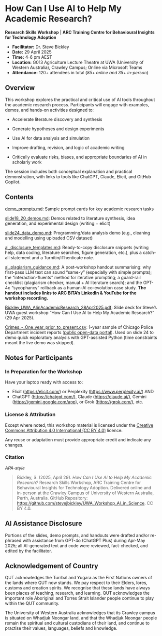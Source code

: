 
# How Can I Use AI to Help My Academic Research?
**Research Skills Workshop** | **ARC Training Centre for Behavioural Insights for Technology Adoption**


* **Facilitator:** Dr. Steve Bickley
* **Date:** 29 April 2025
* **Time:** 4-6 pm AEST
* **Location:** G013 Agriculture Lecture Theatre at UWA (University of Western Australia), Crawley Campus; Online via Microsoft Teams
* **Attendance:** 120+ attendees in total (*85+ online and 35+ in-person*)


## Overview

This workshop explores the practical and critical use of AI tools throughout the academic research process. Participants will engage with examples, demos, and hands-on activities designed to:

* Accelerate literature discovery and synthesis

* Generate hypotheses and design experiments

* Use AI for data analysis and simulation

* Improve drafting, revision, and logic of academic writing

* Critically evaluate risks, biases, and appropriate boundaries of AI in scholarly work

The session includes both conceptual explanation and practical demonstration, with links to tools like ChatGPT, Claude, Elicit, and GitHub Copilot.


## Contents

[demo_prompts.md](./demo_prompts.md): Sample prompt cards for key academic research tasks

[slide18_20_demos.md](./slide18_20_demos.md): Demos related to literature synthesis, idea generation, and experimental design (writing + elicit)

[slide24_data_demo.md](./slide24_data_demo.md): Programming/data analysis demo (e.g., cleaning and modelling using uploaded CSV dataset)

[ai_disclosure_templates.md](./ai_disclosure_templates.md): Ready-to-copy disclosure snippets (writing help, data coding, literature searches, figure generation, etc.), plus a catch-all statement and a Turnitin/iThenticate note.

[ai_plagiarism_guidance.md](./ai_plagiarism_guidance.md): A post-workshop handout summarising: why first-pass LLM text can sound “same-y” (especially with simple prompts); the “interaction-fluents” method for iterative prompting; a guard-rail checklist (plagiarism checker, manual + AI literature search); and the GPT-4o “sycophancy” rollback as a human-AI co-evolution case study. **The handout includes links to ARC BITA’s LinkedIn & YouTube for the workshop recording.**

[Bickley_UWA_AIinAcademicResearch_28Apr2025.pdf](./Bickley_UWA_AIinAcademicResearch_28Apr2025.pdf): Slide deck for Steve’s UWA guest workshop “How Can I Use AI to Help My Academic Research?” (29 Apr 2025).

[Crimes_-_One_year_prior_to_present.csv](./Crimes_-_One_year_prior_to_present.csv): 1-year sample of Chicago Police Department incident reports ([public open-data portal](./https://catalog.data.gov/dataset/crimes-one-year-prior-to-present)). Used on slide 24 to demo quick exploratory analysis with GPT-assisted Python (time constraints meant the live demo was skipped).


## Notes for Participants

### In Preparation for the Workshop

Have your laptop ready with access to: 
* Elicit (https://elicit.com/) or Perplexity (https://www.perplexity.ai/) AND 
* ChatGPT (https://chatgpt.com/), Claude (https://claude.ai/), Gemini (https://gemini.google.com/app), or Grok (https://grok.com/), etc.

### License & Attribution

Except where noted, this workshop material is licensed under the [Creative Commons Attribution 4.0 International (CC BY 4.0)](./https://creativecommons.org/licenses/by/4.0/) licence.

Any reuse or adaptation must provide appropriate credit and indicate any changes.

### Citation

*APA-style*

> Bickley, S. (2025, April 29). *How Can I Use AI to Help My Academic Research?* Research Skills Workshop, ARC Training Centre for Behavioural Insights for Technology Adoption. Delivered online and in-person at the Crawley Campus of University of Western Australia, Perth, Australia. GitHub Repository: <https://github.com/stevejbickley/UWA_Workshop_AI_in_Science>. CC BY 4.0.


## AI Assistance Disclosure
Portions of the slides, demo prompts, and handouts were drafted and/or re-phrased with assistance from GPT-4o (ChatGPT Plus) during Apr-May 2025; all AI-generated text and code were reviewed, fact-checked, and edited by the facilitator.


## Acknowledgement of Country

QUT acknowledges the Turrbal and Yugara as the First Nations owners of the lands where QUT now stands. We pay respect to their Elders, lores, customs and creation spirits. We recognise that these lands have always been places of teaching, research, and learning. QUT acknowledges the important role Aboriginal and Torres Strait Islander people continue to play within the QUT community.

The University of Western Australia acknowledges that its Crawley campus is situated on Whadjuk Noongar land, and that the Whadjuk Noongar people remain the spiritual and cultural custodians of their land, and continue to practise their values, languages, beliefs and knowledge.
